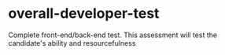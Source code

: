# overall-developer-test
Complete front-end/back-end test. This assessment will test the candidate's ability and resourcefulness 
